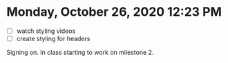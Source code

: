 # Monday, October 26, 2020 12:23 PM
- [ ] watch styling videos 
- [ ] create styling for headers 

Signing on. In class starting to work on milestone 2. 
